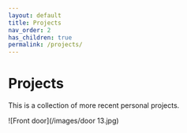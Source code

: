 ```yaml
---
layout: default
title: Projects
nav_order: 2
has_children: true
permalink: /projects/
---
```


# Projects

This is a collection of more recent personal projects.

![Front door](/images/door 13.jpg)
